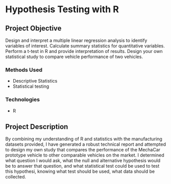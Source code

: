 # Hypothesis Testing with R

## Project Objective
Design and interpret a multiple linear regression analysis to identify variables of interest.
Calculate summary statistics for quantitative variables.
Perform a t-test in R and provide interpretation of results.
Design your own statistical study to compare vehicle performance of two vehicles.

### Methods Used
- Descriptive Statistics
- Statistical testing

### Technologies 
- R

## Project Description
By combining my understanding of R and statistics with the manufacturing datasets provided, I have generated a robust technical report and attempted to design my own study that compares the performance of the MechaCar prototype vehicle to other comparable vehicles on the market.
I determined what question I would ask, what the null and alternative hypothesis would be to answer that question, and what statistical test could be used to test this hypothesi, knowing what test should be used, what data should be collected.
